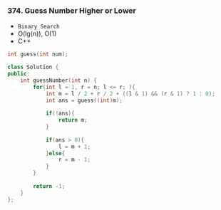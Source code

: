 ### 374. Guess Number Higher or Lower
* `Binary Search`
* O(lg(n)), O(1)
* C++
```cpp
int guess(int num);

class Solution {
public:
    int guessNumber(int n) {
        for(int l = 1, r = n; l <= r; ){
            int m = l / 2 + r / 2 + ((l & 1) && (r & 1) ? 1 : 0);
            int ans = guess((int)m); 
            
            if(!ans){
                return m;
            }
            
            if(ans > 0){
                l = m + 1;
            }else{
                r = m - 1;
            }
        }
        
        return -1;
    }
};
```

